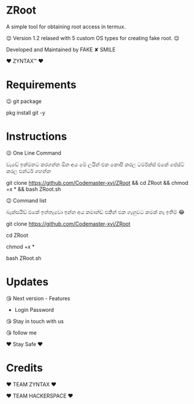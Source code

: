 # ZRoot
A simple tool for obtaining root access in termux.

:relieved:
Version 1.2 relased with 5 custom OS types for creating fake root.
:relieved:

Developed and Maintained by FAKE ✘ SMILE

:heart: ZYNTAX™ :heart:

# Requirements

:wink: git package

pkg install git -y

# Instructions

:wink: One Line Command

වැඩේ ඉක්මනට කරගන්න ඕන අය මේ ලයින් එක කොපි කරල ටර්මක්ස් එකේ පේස්ට් කරල එන්ටර් ගහන්න

git clone https://github.com/Codemaster-xvi/ZRoot && cd ZRoot && chmod +x * && bash ZRoot.sh

:wink: Command list

බැක්සයිඩ් එකේ ඉත්තෑවො ඉන්න අය කමාන්ඩ් එකින් එක ගැහුවට කමක් නෑ ඉතිම් 😂

git clone https://github.com/Codemaster-xvi/ZRoot

cd ZRoot

chmod +x *

bash ZRoot.sh

# Updates

😘 Next version - Features
- Login Password

😘 Stay in touch with us

😘 follow me

:heart: Stay Safe :heart:

# Credits

:heart: TEAM ZYNTAX :heart:

:heart: TEAM HACKERSPACE :heart:
